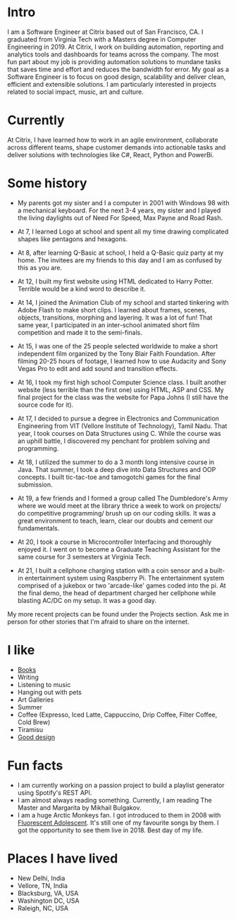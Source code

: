 
# Intro

I am a Software Engineer at Citrix based out of San Francisco, CA. I graduated from Virginia Tech with a Masters degree in Computer Engineering in 2019. 
At Citrix, I work on building automation, reporting and analytics tools and dashboards for teams across the company. The most fun part about my job is providing automation solutions to mundane tasks that saves time and effort and reduces the bandwidth for error. My goal as a Software Engineer is to focus on good design, scalability and deliver clean, efficient and extensible solutions. I am particularly interested in projects related to social impact, music, art and culture. 

# Currently

At Citrix, I have learned how to work in an agile environment, collaborate across different teams, shape customer demands into actionable tasks and deliver solutions with technologies like C#, React, Python and PowerBi.

# Some history

- My parents got my sister and I a computer in 2001 with Windows 98 with a mechanical keyboard. For the next 3-4 years, my sister and I played the living daylights out of Need For Speed, Max Payne and Road Rash.

- At 7, I learned Logo at school and spent all my time drawing complicated shapes like pentagons and hexagons. 

- At 8, after learning Q-Basic at school, I held a Q-Basic quiz party at my home. The invitees are my friends to this day and I am as confused by this as you are.

- At 12, I built my first website using HTML dedicated to Harry Potter. Terrible would be a kind word to describe it.

- At 14, I joined the Animation Club of my school and started tinkering with Adobe Flash to make short clips. I learned about frames, scenes, objects, transitions, morphing and layering. It was a lot of fun! That same year, I participated in an inter-school animated short film competition and made it to the semi-finals.

- At 15, I was one of the 25 people selected worldwide to make a short independent film organized by the Tony Blair Faith Foundation. After filming 20-25 hours of footage, I learned how to use Audacity and Sony Vegas Pro to edit and add sound and transition effects. 

- At 16, I took my first high school Computer Science class. I built another website (less terrible than the first one) using HTML, ASP and CSS. My final project for the class was the website for Papa Johns (I still have the source code for it).

- At 17, I decided to pursue a degree in Electronics and Communication Engineering from VIT (Vellore Institute of Technology), Tamil Nadu. That year, I took courses on Data Structures using C. While the course was an uphill battle, I discovered my penchant for problem solving and programming.

- At 18, I utilized the summer to do a 3 month long intensive course in Java. That summer, I took a deep dive into Data Structures and OOP concepts. I built tic-tac-toe and tamogotchi games for the final submission.

- At 19, a few friends and I formed a group called The Dumbledore's Army where we would meet at the library thrice a week to work on projects/ do competitive programming/ brush up on our coding skills. It was a great environment to teach, learn, clear our doubts and cement our fundamentals.

- At 20, I took a course in Microcontroller Interfacing and thoroughly enjoyed it. I went on to become a Graduate Teaching Assistant for the same course for 3 semesters at Virginia Tech.

- At 21, I built a cellphone charging station with a coin sensor and a built-in entertainment system using Raspberry Pi. The entertainment system comprised of a jukebox or two 'arcade-like' games coded into the pi. At the final demo, the head of department charged her cellphone while blasting AC/DC on my setup. It was a good day.


My more recent projects can be found under the Projects section. Ask me in person for other stories that I'm afraid to share on the internet.

# I like

- [Books](https://www.goodreads.com/user/show/126685725-yamini-gaur)
- Writing
- Listening to music
- Hanging out with pets
- Art Galleries
- Summer
- Coffee (Expresso, Iced Latte, Cappuccino, Drip Coffee, Filter Coffee, Cold Brew)
- Tiramisu
- [Good design](/)

# Fun facts

- I am currently working on a passion project to build a playlist generator using Spotify's REST API.
- I am almost always reading something. Currently, I am reading The Master and Margarita by Mikhail Bulgakov. 
- I am a huge Arctic Monkeys fan. I got introduced to them in 2008 with [Fluorescent Adolescent](https://www.youtube.com/watch?v=ma9I9VBKPiw). It's still one of my favourite songs by them. I got the opportunity to see them live in 2018. Best day of my life.

# Places I have lived

- New Delhi, India
- Vellore, TN, India
- Blacksburg, VA, USA
- Washington DC, USA
- Raleigh, NC, USA




